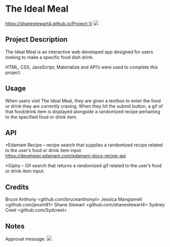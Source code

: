 # The Ideal Meal

https://shanestewart4.github.io/Project-1/
<img src=”./assets/images/screenshot.png”>

## Project Description

The Ideal Meal is an interactive web developed app designed for users looking to make a specific food dish drink.

HTML, CSS, JavaScript, Materialize and API’s were used to complete this project.

## Usage

When users visit The Ideal Meal, they are given a textbox to enter the food or drink they are currently craving. When they hit the submit button, a gif of that food/drink item is displayed alongside a randomized recipe pertaining to the specified food or drink item.

## API

*Edamam Recipe – recipe search that supplies a randomized recipe related to the user’s food or drink item input.
https://developer.edamam.com/edamam-docs-recipe-api

*Giphy – Gif search that returns a randomized gif related to the user’s food or drink item input.

## Credits

Bruce Anthony <github.com/bruceanthonyii>
Jessica Mangiameli <github.com/jessm91>
Shane Stewart <github.com/shanestewart4>
Sydney Creel <github.com/Sydcreel>

## Notes

Approval message:
<img src=”./assets/images/approval.png”>
